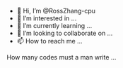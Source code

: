 - 👋 Hi, I’m @RossZhang-cpu
- 👀 I’m interested in ...
- 🌱 I’m currently learning ...
- 💞️ I’m looking to collaborate on ...
- 📫 How to reach me ...

<!---
RossZhang-cpu/RossZhang-cpu is a ✨ special ✨ repository because its `README.md` (this file) appears on your GitHub profile.
You can click the Preview link to take a look at your changes.
--->

How many codes must a man write ...
